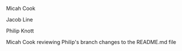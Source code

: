 Micah Cook

Jacob Line

Philip Knott

Micah Cook reviewing Philip's branch changes to the README.md file

